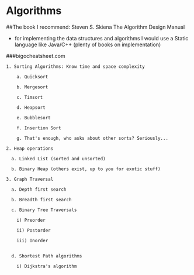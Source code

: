 # Algorithms

##The book I recommend: Steven S. Skiena The Algorithm Design Manual
  
  - for implementing the data structures and algorithms I would use a Static
    language like Java/C++ (plenty of books on implementation)

###bigocheatsheet.com

    1. Sorting Algorithms: Know time and space complexity

        a. Quicksort

        b. Mergesort

        c. Timsort

        d. Heapsort

        e. Bubblesort 

        f. Insertion Sort

        g. That's enough, who asks about other sorts? Seriously...

    2. Heap operations

      a. Linked List (sorted and unsorted)

      b. Binary Heap (others exist, up to you for exotic stuff) 

    3. Graph Traversal

      a. Depth first search

      b. Breadth first search

      c. Binary Tree Traversals

        i) Preorder

        ii) Postorder

        iii) Inorder


      d. Shortest Path algorithms
        
        i) Dijkstra's algorithm

      
